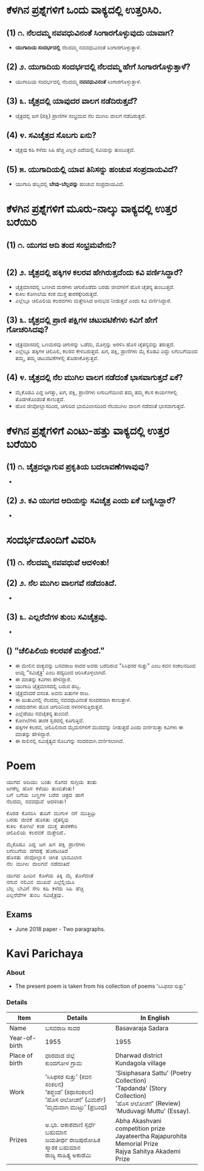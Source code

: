 # ಕೆಳಗಿನ ಪ್ರಶ್ನೆಗಳಿಗೆ ಒಂದು ವಾಕ್ಯದಲ್ಲಿ ಉತ್ತರಿಸಿರಿ.
## (1) ೧. ನೆಲದಮ್ಮ ನವವಧುವಿನಂತೆ ಸಿಂಗಾರಗೊಳ್ಳುವುದು ಯಾವಾಗ?
* **ಯುಗಾದಿಯ ಸಂದರ್ಭದಲ್ಲಿ** ನೆಲದಮ್ಮ ನವವಧುವಿನಂತೆ ಸಿಂಗಾರಗೊಳ್ಳುತ್ತಾಳೆ.

## (2) ೨. ಯುಗಾದಿಯ ಸಂದರ್ಭದಲ್ಲಿ ನೆಲದಮ್ಮ ಹೇಗೆ ಸಿಂಗಾರಗೊಳ್ಳುತ್ತಾಳೆ?
* ಯುಗಾದಿಯ ಸಂದರ್ಭದಲ್ಲಿ ನೆಲದಮ್ಮ **ನವವಧುವಿನಂತೆ** ಸಿಂಗಾರಗೊಳ್ಳುತ್ತಾಳೆ.

## (3) ೩. ಚೈತ್ರದಲ್ಲಿ ಯಾವುದರ ವಾಲಗ ನಡೆದಿರುತ್ತದೆ?
* ಚೈತ್ರದಲ್ಲಿ ಖಗ (ಪಕ್ಷಿ) ಪ್ರಾಣಿಗಳ ಸಂಭ್ರಮದ ನೆಲ ಮುಗಿಲ ವಾಲಗ ನಡೆದಿರುತ್ತದೆ.

## (4) ೪. ಸವಿಚೈತ್ರದ ಸೊಬಗು ಏನು?
* ಚೈತ್ರವು ಕಹಿ ಕಳೆದು ಸಿಹಿ ಹೆಚ್ಚಿ ಎಲ್ಲರ ಎದೆಯಲ್ಲಿ ಸವಿಯನ್ನು ತುಂಬುತ್ತದೆ.

## (5) ೫. ಯುಗಾದಿಯಲ್ಲಿ ಯಾವ ತಿನಿಸನ್ನು ಹಂಚುವ ಸಂಪ್ರದಾಯವಿದೆ?
* ಯುಗಾದಿ ಹಬ್ಬದಲ್ಲಿ **ಬೇವು-ಬೆಲ್ಲವನ್ನು** ಹಂಚುವ ಸಂಪ್ರದಾಯವಿದೆ.

# ಕೆಳಗಿನ ಪ್ರಶ್ನೆಗಳಿಗೆ ಮೂರು-ನಾಲ್ಕು ವಾಕ್ಯದಲ್ಲಿ ಉತ್ತರ ಬರೆಯಿರಿ
## (1) ೧. ಯುಗದ ಆದಿ ತಂದ ಸಂಭ್ರಮವೇನು?
<pre>
</pre>

## (2) ೨. ಚೈತ್ರದಲ್ಲಿ ಹಕ್ಕಿಗಳ ಕಲರವ ಹೇಗಿರುತ್ತದೆಂದು ಕವಿ ವರ್ಣಿಸಿದ್ದಾರೆ?
* ಚೈತ್ರಮಾಸದಲ್ಲಿ ಒಣಗಿದ ಮರಗಳು ಚಿಗುರೊಡೆದು ಬರಡು ಜೀವಗಳಿಗೆ ಹೊಸ ಚೈತನ್ಯ ತುಂಬುತ್ತದೆ.
* ಕುಕಿಲ ಕೋಗಿಲೆಯ ಕಂಠ ಮುಕ್ತ ತಾರಕಕ್ಕೇರಿರುತ್ತದೆ.
* ಎಲ್ಲೆಲ್ಲೂ ಚಿಲಿಪಿಲಿಯ ಕಲರವಗಳು ಮತ್ತೇರಿಸಿದ ಅನುಭವ ನೀಡುತ್ತವೆ ಎಂದು ಕವಿ ವರ್ಣಿಸಿದ್ದಾರೆ.

## (3) ೩. ಚೈತ್ರದಲ್ಲಿ ಪ್ರಾಣಿ ಪಕ್ಷಿಗಳ ಚಟುವಟಿಕೆಗಳು ಕವಿಗೆ ಹೇಗೆ ಗೋಚರಿಸಿದವು?
* ಚೈತ್ರಮಾಸದಲ್ಲಿ ಒಣಮರವು ಚಿಗುರನ್ನು ಒಡೆದು, ಮೊಗ್ಗನ್ನು ಅರಳಿಸಿ ಹೊಸ ಚೈತನ್ಯವನ್ನು ತರುತ್ತದೆ.
* ಎಲ್ಲೆಲ್ಲೂ ಹಕ್ಕಿಗಳ ಚಿಲಿಪಿಲಿ, ಕಲರವ ಕೇಳಿಬರುತ್ತದೆ. ಖಗ, ಪಕ್ಷಿ, ಪ್ರಾಣಿಗಳು ಮೈ ಕೊಡವಿ ಎದ್ದು ಲಗುಬಗೆಯಿಂದ ತಮ್ಮ, ತಮ್ಮ ಚಟುವಟಿಕೆಗಳಲ್ಲಿ ತೊಡಗಿಕೊಳ್ಳುತ್ತವೆ.

## (4) ೪. ಚೈತ್ರದಲ್ಲಿ ನೆಲ ಮುಗಿಲ ವಾಲಗ ನಡೆದಂತೆ ಭಾಸವಾಗುತ್ತದೆ ಏಕೆ?
* ಮೈಕೊಡವಿ ಎದ್ದ ಜಗತ್ತು, ಖಗ, ಪಕ್ಷಿ, ಪ್ರಾಣಿಗಳು ಲಗುಬಗೆಯಿಂದ ತಮ್ಮ ತಮ್ಮ ಕೆಲಸ ಕಾರ್ಯಗಳಲ್ಲಿ ತೊಡಗಿಕೊಂಡಂತೆ ಕಾಣುತ್ತದೆ.
* ಹೊಸ ಜೀವೋಲ್ಲಾಸದಿಂದ, ಚಿಗುರಿದ ಭಾವವಿಲಾಸದಿಂದ ನೆಲಮುಗಿಲ ವಾಲಗ ನಡೆದಂತೆ ಭಾಸವಾಗುತ್ತದೆ.

# ಕೆಳಗಿನ ಪ್ರಶ್ನೆಗಳಿಗೆ ಎಂಟು-ಹತ್ತು  ವಾಕ್ಯದಲ್ಲಿ ಉತ್ತರ ಬರೆಯಿರಿ
## (1)  ೧. ಚೈತ್ರದಲ್ಲಾಗುವ ಪ್ರಕೃತಿಯ ಬದಲಾವಣೆಗಳಾವುವು?
*

## (2) ೨. ಕವಿ ಯುಗದ ಆದಿಯನ್ನು ಸವಿಚೈತ್ರ ಎಂದು ಏಕೆ ಬಣ್ಣಿಸಿದ್ದಾರೆ?
*

# ಸಂದರ್ಭದೊಂದಿಗೆ ವಿವರಿಸಿ
## (1) ೧. ನೆಲದಮ್ಮ ನವವಧುವೆ ಆದಳಿಂತು!

## (2) ೨. ನೆಲ ಮುಗಿಲ ವಾಲಗವೆ ನಡೆದಂತಿದೆ.
*

## (3) ೩. ಎಲ್ಲರೆದೆಗಳ ತುಂಬ ಸವಿಚೈತ್ರವು.
*
## () “ಚೆಲಿಪಿಲಿಯ ಕಲರವಕೆ ಮತ್ತೇರಿದೆ.”
* ಈ ಮೇಲಿನ ವಾಕ್ಯವನ್ನು ಬಸವರಾಜ ಸಾದರ ಅವರು ಬರೆದಿರುವ "ಸಿಸಿಫಸರ ಸುತ್ತು" ಎಂಬ ಕವನ ಸಂಕಲನದಿಂದ ಆಯ್ದ “ಸವಿಚೈತ್ರ' ಎಂಬ ಪದ್ಯದಿಂದ ಆರಿಸಿಕೊಳ್ಳಲಾಗಿದೆ.
* ಈ ಮಾತನ್ನು ಕವಿಗಳು ಹೇಳಿದ್ದಾರೆ.
* ಯುಗಾದಿ ಚೈತ್ರಮಾಸದಲ್ಲಿ ಬರುವ ಹಬ್ಬ.
* ಚೈತ್ರವೆಂದರೆ ವಸಂತ. ಅವನು ಖತುಗಳ ರಾಜ.
* ಈ ಖುತುವಿನಲ್ಲಿ ನೆಲದಮ್ಮ ನವವಧುವಿನಂತೆ ಸುಂದರವಾಗಿ ಕಾಣುತ್ತಾಳೆ.
* ಗಿಡಮರಗಳು ಹೊಸ ಚಿಗುರಿನಿಂದ ನಳನಳಿಸುತ್ತಿರುತ್ತವೆ.
* ಎಲ್ಲೆಡೆಯು ನವಚೈತನ್ಯ ತುಂಬಿದೆ.
* ಕೋಗಿಲೆಗಳು ತಾರಕ ಸ್ವರದಲ್ಲಿ ಕೂಗುತ್ತಿವೆ.
* ಹಕ್ಕಿಗಳ ಕಲರವ, ಚಿಲಿಪಿಲಿನಾದ ಮೈಮನಗಳಿಗೆ ಮುದವನ್ನು ನೀಡುತ್ತದೆ ಎಂದು ವರ್ಣಿಸುತ್ತಾ ಕವಿಗಳು ಈ ಮಾತನ್ನು ಹೇಳಿದ್ದಾರೆ.
* ಈ ಸಾಲಿನಲ್ಲಿ ಸವಿಚೈತ್ಯದ ಸೊಬಗನ್ನು ಸಂದರವಾಗಿ ವರ್ಣಿಸಲಾಗಿದೆ.

# Poem
<pre>
ಯುಗದ ಆದಿಯು ಬಂತು ಸೊಗದ ಸುಗ್ಗಿಯ ತಂತು
ಜಗಕೆಲ್ಲ ಹೊಸ ಕಳೆಯು ತುಂಬಿತೆಂತು!
ಬಗೆ ಬಗೆಯ ಬಣ್ಣಗಳ ಬರೆದ ಚಿತ್ರದ ಹಾಗೆ
ನೆಲದಮ್ಮ ನವವಧುವೆ ಆದಳಿಂತು!
</pre>

<pre>
ಕೊರಡ ಕೊನರಿಸಿ ತುದಿಗೆ ಮುಗುಳ ನಗೆ ಮುತ್ತಿಟ್ಟು
ಬರಡು ಜೀವಕೆ ಹೊಸತು ಚೈತನ್ಯವು
ಕುಕಿಲ ಕೋಗಿಲೆ ಕಂಠ ಮುಕ್ತ ತಾರಕಕೇರಿ
ಚಿಲಿಪಿಲಿಯ ಕಲರವಕೆ ಮತ್ತೇರಿದೆ.
</pre>

<pre>
ಮೈಕೊಡವಿ ಎದ್ದ ಜಗ ಖಗ ಪಕ್ಷಿ ಪ್ರಾಣಿಗಳು
ಲಗುಬಗೆಯ ದಗದಕ್ಕೆ ಹೊರಟಂತಿದೆ
ಹೊಸತು ಜೀವೋಲ್ಲಾಸ ಚಿಗಿತ ಭಾವವಿಲಾಸ
ನೆಲ ಮುಗಿಲ ವಾಲಗವೆ ನಡೆದಂತಿದೆ
</pre>

<pre>
ಯುಗದ ಹಿಂದಿನ ಕೊಳೆಯ ತಿಕ್ಕಿ ಮೈ ತೊಳೆದಂತೆ
ನಗುವ ನಲಿವಿನ ಮುಖವೆ ಎಲ್ಲೆಲ್ಲಿಯೂ
ಬೆಲ್ಲ ಬೇವಿಗೆ ಸೇರಿ ಕಹಿ ಕಳೆದು ಸಿಹಿ ಹೆಚ್ಚಿ
ಎಲ್ಲರೆದೆಗಳ ತುಂಬ ಸವಿಚೈತ್ರವು.</pre>
</pre>

## Exams
* June 2018 paper - Two paragraphs.

# Kavi Parichaya
### About 
* The present poem is taken from his collection of poems 'ಸಿಸಿಫಸರ ಸುತ್ತು'

### Details
|Item | Details| In English|
|-|-|-|
|Name |ಬಸವರಾಜ ಸಾದರ| Basavaraja Sadara
|Year-of-birth|1955|1955
|Place of birth|ಧಾರವಾಡ ಜಿಲ್ಲೆ <br> ಕುಂದಗೋಳ ಗ್ರಾಮ| Dharwad district <br> Kundagola village
|Work |  ‘ಸಿಸಿಫಸರ ಸುತ್ತು’ (ಕವನ ಸಂಕಲನ) <br> ‘ತಪ್ದಂಡ’ (ಕಥಾಸಂಕಲನ) <br> ‘ಹೊಸ ಆಲೋಚನೆ’ (ವಿಮರ್ಶೆ) <br> ‘ಮೃದುವಾಗಿ ಮುಟ್ಟು’ (ಪ್ರಬಂಧ) | 'Sisiphasara Sattu' (Poetry Collection) <br> 'Tapdanda' (Story Collection)<br> 'ಹೊಸ ಆಲೋಚನೆ' (Review)<br> 'Muduvagi Muttu' (Essay).
|Prizes| ಅ.ಭಾ. ಆಕಾಶವಾಣಿ ಸ್ಪರ್ಧೆ ಬಹುಮಾನ <br> ಜಯತೀರ್ಥ ರಾಜಪುರೋಹಿತ ಸ್ಮಾರಕ ಬಹುಮಾನ <br> ರಾಜ್ಯ ಸಾಹಿತ್ಯ ಅಕಾಡೆಮಿ | Abha Akashvani competition prize <br>  Jayateertha Rajapurohita Memorial Prize <br> Rajya Sahitya Akademi Prize |
